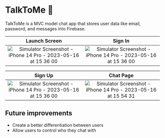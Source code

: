 # TalkToMe 💬
TalkToMe is a MVC model chat app that stores user data like email, password, and messages into Firebase.

Launch Screen          |  Sign In
:-------------------------:|:-------------------------:
![Simulator Screenshot - iPhone 14 Pro - 2023-05-16 at 15 36 00](https://github.com/ashleyrennee/TalkToMe/assets/40500769/942ef9c0-6a55-4606-8a78-def60654d623) |  ![Simulator Screenshot - iPhone 14 Pro - 2023-05-16 at 15 36 00](https://github.com/ashleyrennee/TalkToMe/assets/40500769/69f01879-296d-4dff-8dad-1d01cfe08935)



Sign Up            |  Chat Page
:-------------------------:|:-------------------------:
![Simulator Screenshot - iPhone 14 Pro - 2023-05-16 at 15 36 00](https://github.com/ashleyrennee/TalkToMe/assets/40500769/942ef9c0-6a55-4606-8a78-def60654d623) |  ![Simulator Screenshot - iPhone 14 Pro - 2023-05-16 at 15 54 31](https://github.com/ashleyrennee/TalkToMe/assets/40500769/96091fde-79c3-47ce-ad48-0351f0429c56)


## Future improvements
- Create a better differentiation between users 
- Allow users to control who they chat with
